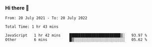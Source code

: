 ### Hi there 👋

<!--
**wyaaung/wyaaung** is a ✨ _special_ ✨ repository because its `README.md` (this file) appears on your GitHub profile.

Here are some ideas to get you started:

- 🔭 I’m currently working on ...
- 🌱 I’m currently learning ...
- 👯 I’m looking to collaborate on ...
- 🤔 I’m looking for help with ...
- 💬 Ask me about ...
- 📫 How to reach me: ...
- 😄 Pronouns: ...
- ⚡ Fun fact: ...
-->

<!--START_SECTION:waka-->

```text
From: 20 July 2021 - To: 20 July 2022

Total Time: 1 hr 43 mins

JavaScript   1 hr 42 mins    ███████████████████████▒░   93.97 %
Other        6 mins          █▒░░░░░░░░░░░░░░░░░░░░░░░   05.62 %
```

<!--END_SECTION:waka-->
